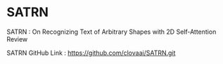 # SATRN
SATRN : On Recognizing Text of Arbitrary Shapes with 2D Self-Attention Review

SATRN GitHub Link : https://github.com/clovaai/SATRN.git

